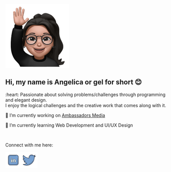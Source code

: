 
 <img alt="Animoji Hi" src="https://github.com/gelicamarie/gelicamarie/blob/main/img/Animoji.png" width="200"> </td>

  <div>
    <h2> Hi, my name is Angelica or gel for short 😊 </h2>
    <p>  :heart: Passionate about solving problems/challenges through programming and elegant design. <br/>
      I enjoy the logical challenges and the creative work that comes along with it.</p>
    <p>🔭 I’m currently working on <a href="https://ambassadors.media/">Ambassadors Media </a> </p>
    <p> 🌱 I’m currently learning Web Development and UI/UX Design </p>
    <br/>
    <p> Connect with me here: </p>
   <div align="left">
    <div style="display: flex; align-items: flex-start;">
   <img src="https://github.com/gelicamarie/gelicamarie/blob/main/img/linkedin.png" width="50"/>
    <img src="https://github.com/gelicamarie/gelicamarie/blob/main/img/twitter.png" width="50" />
     </div>
</div>

<!--
**gelicamarie/gelicamarie** is a ✨ _special_ ✨ repository because its `README.md` (this file) appears on your GitHub profile.

Here are some ideas to get you started:

- 🔭 I’m currently working on ...
- 🌱 I’m currently learning ...
- 👯 I’m looking to collaborate on ...
- 🤔 I’m looking for help with ...
- 💬 Ask me about ...
- 📫 How to reach me: ...
- 😄 Pronouns: ...
- ⚡ Fun fact: ...
-->
